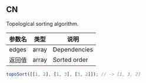 ## CN

Topological sorting algorithm.

|参数名|类型|说明|
|-----|----|---|
|edges |array|Dependencies|
|返回值|array|Sorted order|

```javascript
topoSort([[1, 2], [1, 3], [3, 2]]); // -> [1, 3, 2]
```